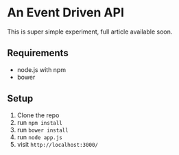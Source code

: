 # An Event Driven API

This is super simple experiment, full article available soon.

## Requirements

* node.js with npm
* bower

## Setup

1. Clone the repo
2. run `npm install`
3. run `bower install`
4. run `node app.js`
5. visit `http://localhost:3000/`